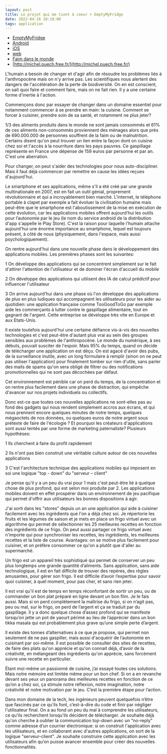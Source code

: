 ```yaml
---
layout: post
title: Le projet qui me tient à coeur > EmptyMyFridge
date: 2022-04-16 10:18:00
tags: application
---
```


- [EmptyMyFridge](https://www.emptymyfridge.com)
- [Android](https://play.google.com/store/apps/details?id=com.emptymyfridge)
- [iOS](https://apps.apple.com/app/id1550812530)
- [web](https://app.emptymyfridge.com/)
- [Faim dans le monde](https://www.oxfamfrance.org/agriculture-et-securite-alimentaire/faim-dans-le-monde-causes-consequences-solutions/)
- [http://michel.puech.free.fr/](http://michel.puech.free.fr/)

L'humain a besoin de changer et d'agir afin de résoudre les problèmes liés à l'anthropocène mais on n'y arrive pas. Les scientifiques nous alertent des dangers de l'accélération de la perte de biodiversité. On en est conscient, on sait quoi faire et comment faire, mais on ne fait rien. Il y a une certaine forme d'inertie à l'action.

Commençons donc par essayer de changer dans un domaine essentiel pour notamment commencer à se prendre en main: la cuisine. Comment se forcer à cuisiner, prendre soin de sa santé, et notamment ne plus jeter?

1/3 des aliments produits dans le monde ne sont jamais consommés et 61% de ces aliments non-consommés proviennent des ménages alors que près de 690.000.000 de personnes souffrent de la faim ou de malnutrition. Certains disent qu'on peut trouver un lien entre la façon dont on cuisine chez soi et l'accès à la nourriture dans les pays pauvres. Ce gaspillage représente en France une dépense de 159 euros par personne et par an. C'est une aberration.

Pour changer, on peut s'aider des technologies pour nous auto-discipliner. Mais il faut déjà commencer par remettre en cause les idées reçues d'aujourd'hui.

Le smartphone et ses applications, même s'il a été créé par une grande multinationale en 2007, est en fait un outil génial, proprement révolutionnaire et qui a incroyablement bien marché. L'internet, le téléphone portable à clapet par exemple a fait évoluer la civilisation humaine mais peut-être que le smartphone est l'aboutissement de la mise en exécution de cette évolution, car les applications mobiles offrent aujourd’hui les outils pour l’autonomie par le jeu (le nom du service android de la distribution d'app s'appelle le Play Store). C'est la raison pour laquelle l'humain attache aujourd'hui une énorme importance au smartphone, lequel est toujours présent, à côté de nous (physiquement, dans l'espace, mais aussi psychologiquement). 

On rentre aujourd'hui dans une nouvelle phase dans le développement des applications mobiles. Les premières phases sont les suivantes:

1 On développe des applications qui se concentrent simplement sur le fait d'attirer l'attention de l'utilisateur et de dominer l'écran d'accueil du mobile

2 On développe des applications qui utilisent des IA de calcul prédictif pour influencer l'utilisateur

3 On arrive aujourd’hui dans une phase où l'on développe des applications de plus en plus ludiques qui accompagnent les utilisateurs pour les aider au quotidien: une application française comme TooGoodToGo par exemple aide les commerçants à lutter contre le gaspillage alimentaire, tout en gagnant de l'argent. Cette entreprise se développe très vite en Europe et aux Etats-Unis.

Il existe toutefois aujourd'hui une certaine défiance vis-à-vis des nouvelles technologies et c'est peut-être d'autant plus vrai au sein des groupes sensibles aux problèmes de l'anthropocène. Le monde du numérique, à ses débuts, pouvait susciter de l'espoir. Mais 95% du temps, quand on décide de télécharger une application on est déçu. On est agacé d'avoir des pubs, de la surveillance inutile, avec un long formulaire à remplir (sinon on ne peut pas utiliser l'application) pour finalement tomber sur rien d'utile, sans parler des mails de spams qu'on sera obligé de filtrer ou des notifications promotionnelles qui ne sont pas décochées par défaut. 

Cet environnement est pénible car on perd du temps, de la concentration et on rentre plus facilement dans une phase de distraction, qui empêche d'avancer sur nos projets individuels ou collectifs.

Donc est-ce que toutes ces nouvelles applications ne sont-elles pas au fond des gadgets qui nous rendent simplement accros aux écrans, et qui nous prennent encore quelques minutes de notre temps, quelques mégaoctets de nos données, ou quelques euros de notre argent sous prétexte de faire de l'écologie ? Et pourquoi les créateurs d'applications sont aussi tentés par une forme de marketing paternaliste? Plusieurs hypothèses:

1 Ils cherchent à faire du profit rapidement

2 Ils n'ont pas bien construit une véritable culture autour de ces nouvelles applications

3 C'est l'architecture technique des applications mobiles qui imposent en soi une logique "top - down" du "serveur – client"

Je pense qu'il y a un peu du vrai pour 1 mais c'est peut-être lié à quelque chose de plus profond, qui est selon moi produite par 2. Les applications mobiles doivent en effet prospérer dans un environnement de jeu pacifique qui permet d'offrir aux utilisateurs les bonnes dispositions à agir. 

J'ai sorti dans les "stores" depuis un an une application qui aide à cuisiner facilement avec les ingrédients que l'on a déjà chez soi. Je répertorie les fruits et les légumes de saison et je mets en place un frigo virtuel avec un algorithme qui permet de sélectionner les 25 meilleures recettes en fonction des ingrédients de ce frigo. On peut aussi partager ce frigo virtuel avec n'importe qui pour synchroniser les recettes, les ingrédients, les meilleures recettes et la liste de course. Avantages: on se motive plus facilement pour cuisiner, et on préfère consommer ce qu'on a plutôt que d'aller au supermarché.

Un frigo est un appareil très sophistiqué qui permet de conserver un peu plus longtemps une grande quantité d’aliments. Sans application, sans aide technologique, il est en fait difficile de trouver des repères, des règles amusantes, pour gérer son frigo. Il est difficile d’avoir l’expertise pour savoir quoi cuisiner, à quel moment, pour pas cher, et sans rien jeter. 

Il est vrai qu'il est de temps en temps réconfortant de sortir un peu, ou de commander un bon plat préparé en ligne devant un bon film. Je le fais aussi. Mais si on perd complètement la maîtrise du frigo, si on n’agit pas, peu ou mal, sur le frigo, on perd de l’argent et ça se traduit par du gaspillage. Il y a donc quelque chose d’assez profond qui se manifeste lorsqu’on jette un pot de yaourt périmé au lieu de l’apprécier dans un bon tikka masala qui est probablement plus grave qu’une simple perte d’argent.  

Il existe des tonnes d’alternatives à ce que je propose, qui permet non seulement de ne pas gaspiller, mais aussi d'acquérir de l’autonomie en cuisinant par soi-même. Il est possible de consulter des sites de recettes, de faire des plats qu'on apprécie et qu'on connait déjà, d’avoir de la créativité, en mélangeant des ingrédients qu'on apprécie, sans forcément suivre une recette en particulier.

Étant moi-même un passionné de cuisine, j’ai essayé toutes ces solutions. Mais notre mémoire est limitée même pour un bon chef. Si on a en revanche devant ses yeux un panorama des meilleures recettes en fonction de ce qu’on a chez soi, ça stimule notre réflexion, notre imagination, notre créativité et notre motivation par le jeu. C’est la première étape pour l’action.

Dans mon domaine de la tech, les ingénieurs peuvent quelquefois n’être que fascinés par ce qu’ils font, c’est-à-dire du code et finir par négliger l'utilisateur final. On a au fond un peu du mal à comprendre les utilisateurs, ce qu’ils recherchent lorsqu’ils décident de télécharger. Je souhaite déjà qu'on cherche à oublier la communication top-down avec un “no-reply” comme adresse d’un courrier électronique: si on construit l'application avec les utilisateurs, et en collaborant avec d'autres applications, on sort de la logique "serveur-client". Je souhaite construire cette application avec les utilisateurs afin qu’on puisse avancer ensemble pour créer des nouvelles fonctionnalités. 
